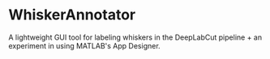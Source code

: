 # WhiskerAnnotator

A lightweight GUI tool for labeling whiskers in the DeepLabCut pipeline + an experiment in using MATLAB's App Designer.
